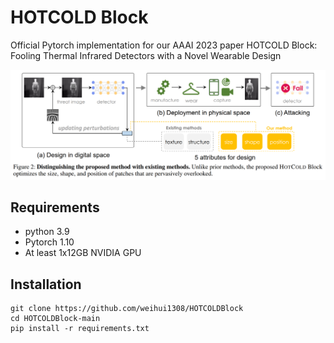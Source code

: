 # HOTCOLD Block
Official Pytorch implementation for our AAAI 2023 paper HOTCOLD Block: Fooling Thermal Infrared Detectors with a Novel Wearable Design

![Figure](https://github.com/weihui1308/HOTCOLDBlock/blob/main/assets/1.png?raw=true)

## Requirements
- python 3.9
- Pytorch 1.10
- At least 1x12GB NVIDIA GPU

## Installation
```
git clone https://github.com/weihui1308/HOTCOLDBlock
cd HOTCOLDBlock-main
pip install -r requirements.txt
```